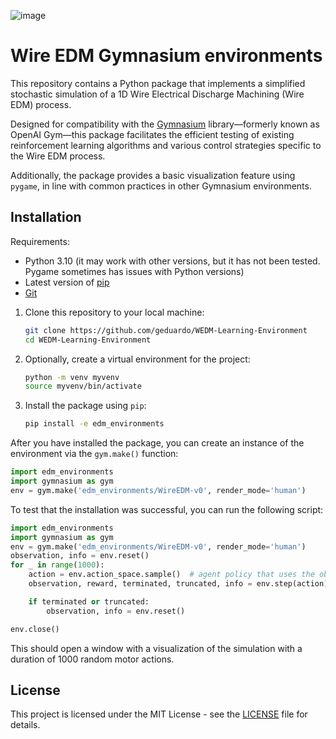 ![image](https://github.com/geduardo/WEDM-minimal-simulation/assets/48300381/042f8ab7-87b2-430e-9d5a-143c95bf69e3)

# Wire EDM Gymnasium environments


This repository contains a Python package that implements a simplified stochastic simulation of a 1D Wire Electrical Discharge Machining (Wire EDM) process.

Designed for compatibility with the [Gymnasium](https://gymnasium.farama.org/) library—formerly known as OpenAI Gym—this package facilitates the efficient testing of existing reinforcement learning algorithms and various control strategies specific to the Wire EDM process.

Additionally, the package provides a basic visualization feature using `pygame`, in line with common practices in other Gymnasium environments.

## Installation

Requirements:

- Python 3.10 (it may work with other versions, but it has not been tested. Pygame sometimes has issues with Python versions)
- Latest version of [pip](https://pip.pypa.io/en/stable/installing/)
- [Git](https://git-scm.com/book/en/v2/Getting-Started-Installing-Git)

1. Clone this repository to your local machine:

    ```bash
    git clone https://github.com/geduardo/WEDM-Learning-Environment
    cd WEDM-Learning-Environment
    ```

2. Optionally, create a virtual environment for the project:

    ```bash
    python -m venv myvenv
    source myvenv/bin/activate
    ```

3. Install the package using `pip`:

    ```bash
    pip install -e edm_environments
    ```

After you have installed the package, you can create an instance of the environment via the `gym.make()` function:

```python
import edm_environments
import gymnasium as gym
env = gym.make('edm_environments/WireEDM-v0', render_mode='human')
```

To test that the installation was successful, you can run the following script:

```python
import edm_environments
import gymnasium as gym
env = gym.make('edm_environments/WireEDM-v0', render_mode='human')
observation, info = env.reset()
for _ in range(1000):
    action = env.action_space.sample()  # agent policy that uses the observation and info
    observation, reward, terminated, truncated, info = env.step(action)

    if terminated or truncated:
        observation, info = env.reset()

env.close()
```

This should open a window with a visualization of the simulation with a duration of 1000 random motor actions.

## License

This project is licensed under the MIT License - see the [LICENSE](./LICENSE.md) file for details.
